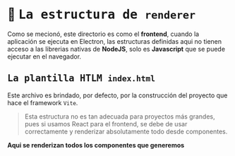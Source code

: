 # :seedling: <samp>La estructura de `renderer`</samp>
Como se mecionó, este directorio es como el **frontend**, cuando la aplicación se
ejecuta en Electron, las estructuras definidas aqui no tienen acceso a las librerias
nativas de **NodeJS**, solo es **Javascript** que se puede ejecutar en el navegador.

## <samp>La plantilla HTLM `index.html`</samp>
Este archivo es brindado, por defecto, por la construcción del proyecto que hace el
framework `Vite`.

> Esta estructura no es tan adecuada para proyectos más grandes, pues si usamos
React para el frontend, se debe de usar correctamente y renderizar absolutamente todo
desde componentes.

**Aqui se renderizan todos los componentes que generemos**
